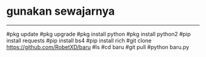 # gunakan sewajarnya
______________________________
#pkg update
#pkg upgrade
#pkg install python
#pkg install python2
#pip install requests
#pip install bs4
#pip install rich
#git clone https://github.com/RobetXD/baru
#ls
#cd baru
#git pull
#python baru.py

